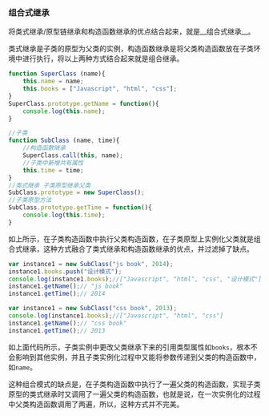 ### 组合式继承

将类式继承/原型链继承和构造函数继承的优点结合起来，就是__组合式继承__。

类式继承是子类的原型为父类的实例，构造函数继承是将父类构造函数放在子类环境中进行执行，将以上两种方式结合起来就是组合继承。

```javascript
function SuperClass (name){
  	this.name = name;
  	this.books = ["Javascript", "html", "css"];
}
SuperClass.prototype.getName = function(){
  	console.log(this.name);
}

//子类
function SubClass (name, time){
  	//构造函数继承
  	SuperClass.call(this, name);
  	//子类中新增共有属性
  	this.time = time;
}
//类式继承 子类原型继承父类
SubClass.prototype = new SuperClass();
//子类原型方法
SubClass.prototype.getTime = function(){
  	console.log(this.time);
}
```

如上所示，在子类构造函数中执行父类构造函数，在子类原型上实例化父类就是组合式继承，这种方式融合了类式继承和构造函数继承的优点，并过滤掉了缺点。

```javascript
var instance1 = new SubClass("js book", 2014);
instance1.books.push("设计模式");
console.log(instance1.books);//["Javascript", "html", "css", "设计模式"]
instance1.getName();// "js book"
instance1.getTime();// 2014

var instance1 = new SubClass("css book", 2013);
console.log(instance1.books);//["Javascript", "html", "css"]
instance1.getName();// "css book"
instance1.getTime();// 2013
```

如上面代码所示，子类实例中更改父类继承下来的引用类型属性如`books`，根本不会影响到其他实例，并且子类实例化过程中又能将参数传递到父类的构造函数中，如`name`。

这种组合模式的缺点是，在子类构造函数中执行了一遍父类的构造函数，实现子类原型的类式继承时又调用了一遍父类的构造函数，也就是说，在一次实例化的过程中父类构造函数调用了两遍，所以，这种方式并不完美。